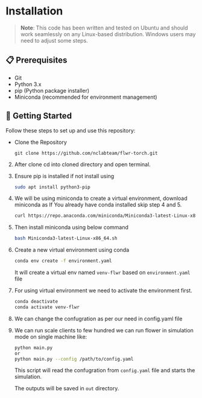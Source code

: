 # Installation

> **Note**: This code has been written and tested on Ubuntu and should work seamlessly on any Linux-based distribution. Windows users may need to adjust some steps.

## 📋 Prerequisites

- Git
- Python 3.x
- pip (Python package installer)
- Miniconda (recommended for environment management)

## 🚀 Getting Started

Follow these steps to set up and use this repository:

- Clone the Repository

    ```
    git clone https://github.com/nclabteam/flwr-torch.git
    ```
2. After clone cd into cloned directory and open terminal.

3. Ensure pip is installed if not install using
    ```bash
    sudo apt install python3-pip
    ```

4. We will be using miniconda to create a virtual environment, download miniconda as
If You already have conda installed skip step 4 and 5.

    ```bash
    curl https://repo.anaconda.com/miniconda/Miniconda3-latest-Linux-x86_64.sh -o Miniconda3-latest-Linux-x86_64.sh
    ```
5. Then install miniconda using below command
    ```bash
    bash Miniconda3-latest-Linux-x86_64.sh
    ```
6. Create a new virtual environment using conda
    ```bash
    conda env create -f environment.yaml
    ```
    It will create a virtual env named `venv-flwr` based on `environment.yaml` file

7. For using virtual environment we need to activate the environment first.
    ```bash
    conda deactivate
    conda activate venv-flwr
    ```
8. We can change the confugration as per our need in config.yaml file

9. We can run scale clients to few hundred we can run flower in simulation mode on single machine like:
    ```bash
    python main.py
    or
    python main.py --config /path/to/config.yaml
    ```
    This script will read the confugration from `config.yaml` file and starts the simulation.

    The outputs will be saved in `out` directory.



